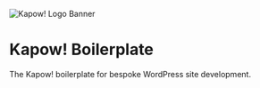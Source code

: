 ![Kapow! Logo Banner](https://raw.githubusercontent.com/kapow-wp/kapow-skeleton/master/kapow-full-logo-x2.png)

# Kapow! Boilerplate

The Kapow! boilerplate for bespoke WordPress site development.
